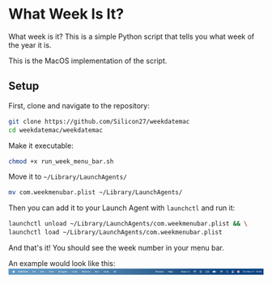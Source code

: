 # What Week Is It?

What week is it? This is a simple Python script that tells you what week of the year it is.

This is the MacOS implementation of the script.

## Setup
First, clone and navigate to the repository:
```bash
git clone https://github.com/Silicon27/weekdatemac
cd weekdatemac/weekdatemac
```

Make it executable:
```bash
chmod +x run_week_menu_bar.sh
```

Move it to `~/Library/LaunchAgents/`
```bash
mv com.weekmenubar.plist ~/Library/LaunchAgents/
```

Then you can add it to your Launch Agent with `launchctl` and run it:
```bash
launchctl unload ~/Library/LaunchAgents/com.weekmenubar.plist && \
launchctl load ~/Library/LaunchAgents/com.weekmenubar.plist
```

And that's it! You should see the week number in your menu bar.

An example would look like this: 
![Week Date Mac](/demo.png)
